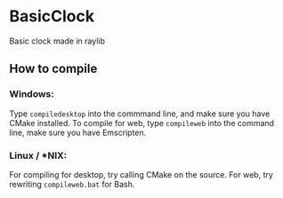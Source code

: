 # BasicClock
Basic clock made in raylib

## How to compile
### Windows:
Type `compiledesktop` into the commmand line, and make sure you have CMake installed.
To compile for web, type `compileweb` into the command line, make sure you have Emscripten.
### Linux / \*NIX:
For compiling for desktop, try calling CMake on the source.
For web, try rewriting `compileweb.bat` for Bash.

